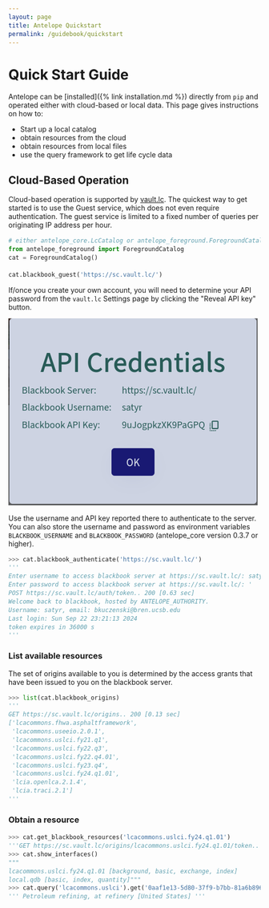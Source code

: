 ```yaml
---
layout: page
title: Antelope Quickstart
permalink: /guidebook/quickstart
---
```


# Quick Start Guide
Antelope can be [installed]({% link installation.md %}) directly from `pip` and operated either with cloud-based or local data.  This page gives instructions on how to:
 - Start up a local catalog
 - obtain resources from the cloud
 - obtain resources from local files
 - use the query framework to get life cycle data

## Cloud-Based Operation

Cloud-based operation is supported by [vault.lc](https://vault.lc/). The quickest way to get started is to use the Guest service, which does not even require authentication.  The guest service is limited to a fixed number of queries per originating IP address per hour.

```python
# either antelope_core.LcCatalog or antelope_foreground.ForegroundCatalog may be used
from antelope_foreground import ForegroundCatalog
cat = ForegroundCatalog()

cat.blackbook_guest('https://sc.vault.lc/')
```

If/once you create your own account, you will need to determine your API password from the `vault.lc` Settings page by clicking the "Reveal API key" button.

![API Credentials are assigned by vault.lc](/assets/img/vault-credentials.png)

Use the username and API key reported there to authenticate to the server. You can also store the username and password as environment variables `BLACKBOOK_USERNAME` and `BLACKBOOK_PASSWORD` (antelope_core version 0.3.7 or higher).

```python
>>> cat.blackbook_authenticate('https://sc.vault.lc/')
'''
Enter username to access blackbook server at https://sc.vault.lc/: satyr' 
Enter password to access blackbook server at https://sc.vault.lc/: '
POST https://sc.vault.lc/auth/token.. 200 [0.63 sec]
Welcome back to blackbook, hosted by ANTELOPE_AUTHORITY.
Username: satyr, email: bkuczenski@bren.ucsb.edu
Last login: Sun Sep 22 23:21:13 2024 
token expires in 36000 s
''' 
```

### List available resources

The set of origins available to you is determined by the access grants that have been issued to you on the 
blackbook server.

```python
>>> list(cat.blackbook_origins)
'''
GET https://sc.vault.lc/origins.. 200 [0.13 sec]
['lcacommons.fhwa.asphaltframework',
 'lcacommons.useeio.2.0.1',
 'lcacommons.uslci.fy21.q1',
 'lcacommons.uslci.fy22.q3',
 'lcacommons.uslci.fy22.q4.01',
 'lcacommons.uslci.fy23.q4',
 'lcacommons.uslci.fy24.q1.01',
 'lcia.openlca.2.1.4',
 'lcia.traci.2.1']
'''
```

### Obtain a resource

```python
>>> cat.get_blackbook_resources('lcacommons.uslci.fy24.q1.01')
'''GET https://sc.vault.lc/origins/lcacommons.uslci.fy24.q1.01/token.. 200 [0.73 sec]'''
>>> cat.show_interfaces()
"""
lcacommons.uslci.fy24.q1.01 [background, basic, exchange, index]
local.qdb [basic, index, quantity]"""
>>> cat.query('lcacommons.uslci').get('0aaf1e13-5d80-37f9-b7bb-81a6b8965c71').name
''' Petroleum refining, at refinery [United States] '''
```
